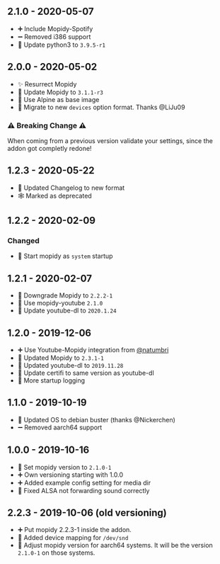 ## 2.1.0 - 2020-05-07

* ➕ Include Mopidy-Spotify
* ➖ Removed i386 support
* 🔼 Update python3 to `3.9.5-r1`

## 2.0.0 - 2020-05-02

* ✨ Resurrect Mopidy
* 🔼 Update Mopidy to `3.1.1-r3`
* 🔨 Use Alpine as base image
* 🔨 Migrate to new `devices` option format. Thanks @LiJu09

### ⚠️ Breaking Change ⚠️

When coming from a previous version validate your settings, since the addon got completly redone!


## 1.2.3 - 2020-05-22

* 🔨 Updated Changelog to new format
* 🕸️ Marked as deprecated


## 1.2.2 - 2020-02-09

### Changed

* 🔨 Start mopidy as `system` startup


## 1.2.1 - 2020-02-07

* 🔽 Downgrade Mopidy to `2.2.2-1`
* 🔼 Use mopidy-youtube `2.1.0`
* 🔼 Update youtube-dl to `2020.1.24`


## 1.2.0 - 2019-12-06

* ➕ Use Youtube-Mopidy integration from [@natumbri](https://github.com/natumbri/mopidy-youtube)
* 🔼 Updated Mopidy to `2.3.1-1`
* 🔼 Updated youtube-dl to `2019.11.28`
* 🔼 Update certifi to same version as youtube-dl
* 🔨 More startup logging


## 1.1.0 - 2019-10-19

* 🔼 Updated OS to debian buster (thanks @Nickerchen)
* ➖ Removed aarch64 support


## 1.0.0 - 2019-10-16

* 🔨 Set mopidy version to `2.1.0-1`
* ➕ Own versioning starting with 1.0.0
* ➕ Added example config setting for media dir
* 🐛 Fixed ALSA not forwarding sound correctly


## 2.2.3 - 2019-10-06 (old versioning)

* ➕ Put mopidy 2.2.3-1 inside the addon.
* 🔨 Added device mapping for `/dev/snd`
* 🔨 Adjust mopidy version for aarch64 systems. It will be the version `2.1.0-1` on those systems.

